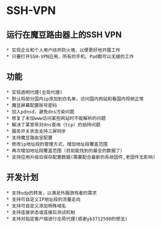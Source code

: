 SSH-VPN
======

## 运行在魔豆路由器上的SSH VPN

    * 实现企业和个人用户绕开防火墙，以便更好地开展工作
    * 只要打开SSH-VPN应用，所有的手机、Pad都可以无缝的工作
    

## 功能

    * 实现透明代理(全局代理)
    * 默认将部分国内ip添加到白名单，访问国内网站和看国内视频正常
    * 魔豆屏幕配置账号密码
    * 加入pdnsd，避免dns污染问题
    * 修复了未加www访问某些网站时不能解析的问题
    * 解决了某宽带对dns查询（tcp）的劫持问题
    * 服务开关状态支持三屏同步
    * 支持魔豆路由宝配置
    * 修改ip地址段的管理方式，增加地址段覆盖范围
    * 再次增加地址段覆盖范围（目前能找到的最全的数据了）
    * 支持应用升级后保存配置数据(需要配合最新的系统固件,老固件无影响)

## 开发计划

    * 支持udp的转发，以满足外服游戏者的需求
    * 支持可自定义IP地址段的流量走向
    * 支持可自定义添加特殊域名
    * 支持连接状态或连接后测试机制
    * 支持对指定客户端进行全局代理(感谢yb3712590的想法)
